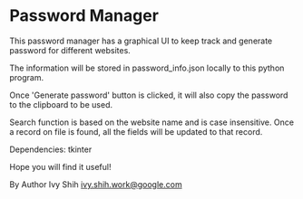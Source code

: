 Password Manager
================

This password manager has a graphical UI to keep track and generate password for different websites.

The information will be stored in password_info.json locally to this python program.

Once 'Generate password' button is clicked, it will also copy the password to the clipboard to be used.

Search function is based on the website name and is case insensitive.
Once a record on file is found, all the fields will be updated to that record.

Dependencies: tkinter

Hope you will find it useful!

By Author Ivy Shih  ivy.shih.work@google.com
